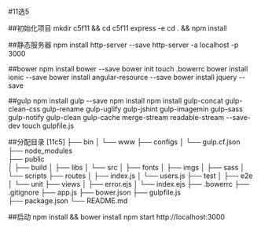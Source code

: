 #11选5

##初始化项目
	mkdir c5f11 && cd c5f11 
	express -e
	cd . && npm install

##静态服务器
	npm install http-server --save
	http-server -a localhost -p 3000

##bower 
	npm install bower --save
	bower init
	touch .bowerrc
	bower install ionic --save
	bower install angular-resource --save
	bower install jquery --save

##gulp
	npm install gulp --save
	npm install npm install gulp-concat gulp-clean-css gulp-rename gulp-uglify gulp-jshint gulp-imagemin gulp-sass gulp-notify gulp-clean gulp-cache merge-stream readable-stream --save-dev
	touch gulpfile.js

##分配目录
	[11c5]
	    ├── bin
	    │   └── www
	    ├── configs 
	    │   └── gulp.cf.json
	    ├── node_modules                                                                      
	    ├── public                                        
	    │   ├── build
	    │   ├── libs
	    │   └── src
	    │       ├── fonts
	    │       ├── imgs
	    │       ├── sass
	    │       └── scripts
	    ├── routes
	    │   ├── index.js
	    │   └── users.js
	    ├── test
	    │   ├── e2e
	    │   └── unit
	    ├── views
	    │   ├── error.ejs
	    │   └── index.ejs
	    ├── .bowerrc
	    ├── .gitignore
	    ├── app.js
	    ├── bower.json
	    ├── gulpfile.js                                       
	    ├── package.json
	    └── README.md

##启动
	npm install && bower install
	npm start
	http://localhost:3000

